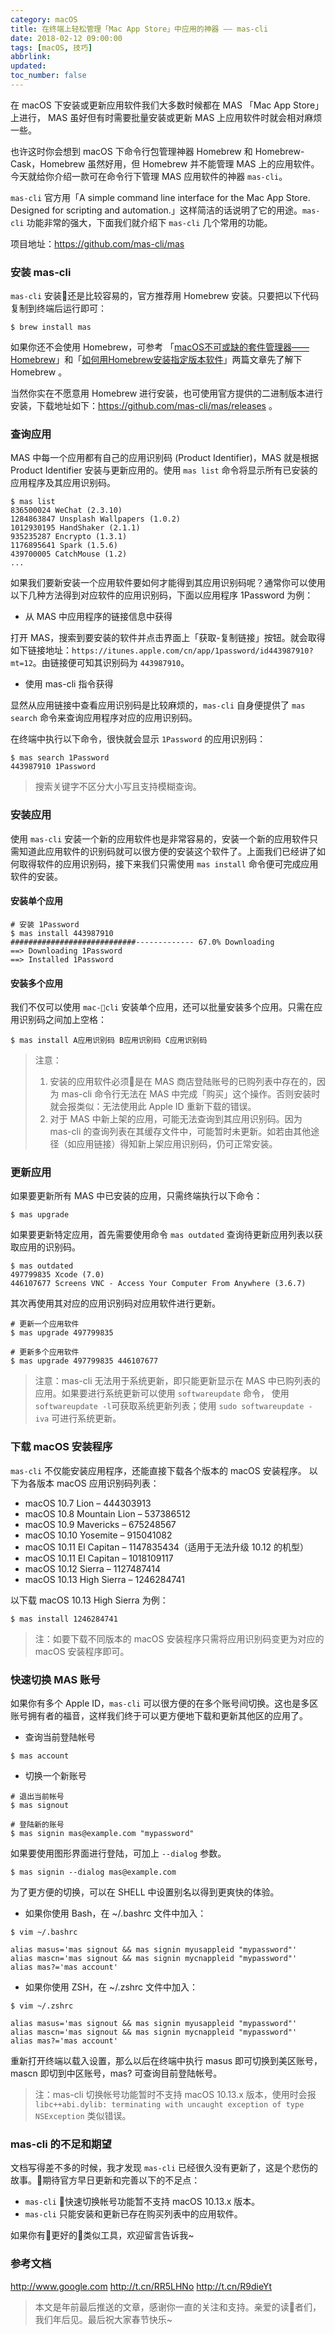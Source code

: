 ```yaml
---
category: macOS
title: 在终端上轻松管理「Mac App Store」中应用的神器 —— mas-cli
date: 2018-02-12 09:00:00
tags: [macOS, 技巧]
abbrlink:
updated:
toc_number: false
---
```


在 macOS 下安装或更新应用软件我们大多数时候都在 MAS 「Mac App Store」上进行， MAS 虽好但有时需要批量安装或更新 MAS 上应用软件时就会相对麻烦一些。

也许这时你会想到 macOS 下命令行包管理神器 Homebrew 和 Homebrew-Cask，Homebrew 虽然好用，但 Homebrew 并不能管理 MAS 上的应用软件。今天就给你介绍一款可在命令行下管理 MAS 应用软件的神器 `mas-cli`。

`mas-cli` 官方用「A simple command line interface for the Mac App Store. Designed for scripting and automation.」这样简洁的话说明了它的用途。`mas-cli` 功能非常的强大，下面我们就介绍下 `mas-cli` 几个常用的功能。

项目地址：https://github.com/mas-cli/mas

<!-- more -->


### 安装 mas-cli

`mas-cli` 安装还是比较容易的，官方推荐用 Homebrew 安装。只要把以下代码复制到终端后运行即可：

```
$ brew install mas
```

如果你还不会使用 Homebrew，可参考 「[macOS不可或缺的套件管理器——Homebrew](https://mp.weixin.qq.com/s/0WXfIpg9pRa6YGQYdozY7w)」和「[如何用Homebrew安装指定版本软件](https://mp.weixin.qq.com/s/1KbSvqvAMq516rrVCX9mZQ)」两篇文章先了解下 Homebrew 。


当然你实在不愿意用 Homebrew 进行安装，也可使用官方提供的二进制版本进行安装，下载地址如下：https://github.com/mas-cli/mas/releases 。


### 查询应用

MAS 中每一个应用都有自己的应用识别码 (Product Identifier)，MAS 就是根据 Product Identifier 安装与更新应用的。使用 `mas list` 命令将显示所有已安装的应用程序及其应用识别码。

```
$ mas list
836500024 WeChat (2.3.10)
1284863847 Unsplash Wallpapers (1.0.2)
1012930195 HandShaker (2.1.1)
935235287 Encrypto (1.3.1)
1176895641 Spark (1.5.6)
439700005 CatchMouse (1.2)
...
```

如果我们要新安装一个应用软件要如何才能得到其应用识别码呢？通常你可以使用以下几种方法得到对应软件的应用识别码，下面以应用程序 1Password 为例：

- 从 MAS 中应用程序的链接信息中获得

打开 MAS，搜索到要安装的软件并点击界面上「获取-复制链接」按钮。就会取得如下链接地址：`https://itunes.apple.com/cn/app/1password/id443987910?mt=12`。由链接便可知其识别码为 `443987910`。 

- 使用 mas-cli 指令获得

显然从应用链接中查看应用识别码是比较麻烦的，`mas-cli` 自身便提供了 `mas search` 命令来查询应用程序对应的应用识别码。

在终端中执行以下命令，很快就会显示 `1Password` 的应用识别码：

```
$ mas search 1Password
443987910 1Password
```

> 搜索关键字不区分大小写且支持模糊查询。

### 安装应用

使用 `mas-cli` 安装一个新的应用软件也是非常容易的，安装一个新的应用软件只需知道此应用软件的识别码就可以很方便的安装这个软件了。上面我们已经讲了如何取得软件的应用识别码，接下来我们只需使用 `mas install` 命令便可完成应用软件的安装。

#### 安装单个应用

```
# 安装 1Password
$ mas install 443987910
############################------------- 67.0% Downloading
==> Downloading 1Password
==> Installed 1Password
```

#### 安装多个应用

我们不仅可以使用 `mac-cli` 安装单个应用，还可以批量安装多个应用。只需在应用识别码之间加上空格：

```
$ mas install A应用识别码 B应用识别码 C应用识别码
```

> 注意：
> 1. 安装的应用软件必须是在 MAS 商店登陆账号的已购列表中存在的，因为 mas-cli 命令行无法在 MAS 中完成「购买」这个操作。否则安装时就会报类似：无法使用此 Apple ID 重新下载的错误。
> 2. 对于 MAS 中新上架的应用，可能无法查询到其应用识别码。因为 mas-cli 的查询列表在其缓存文件中，可能暂时未更新。如若由其他途径（如应用链接）得知新上架应用识别码，仍可正常安装。

### 更新应用

如果要更新所有 MAS 中已安装的应用，只需终端执行以下命令：

```
$ mas upgrade
```

如果要更新特定应用，首先需要使用命令 `mas outdated` 查询待更新应用列表以获取应用的识别码。

```
$ mas outdated
497799835 Xcode (7.0)
446107677 Screens VNC - Access Your Computer From Anywhere (3.6.7)
```

其次再使用其对应的应用识别码对应用软件进行更新。

```
# 更新一个应用软件
$ mas upgrade 497799835

# 更新多个应用软件
$ mas upgrade 497799835 446107677
```

> 注意：mas-cli 无法用于系统更新，即只能更新显示在 MAS 中已购列表的应用。如果要进行系统更新可以使用 `softwareupdate` 命令， 使用 `softwareupdate -l`可获取系统更新列表；使用 `sudo softwareupdate -iva` 可进行系统更新。

### 下载 macOS 安装程序

`mas-cli` 不仅能安装应用程序，还能直接下载各个版本的 macOS 安装程序。 以下为各版本 macOS 应用识别码列表：

- macOS 10.7 Lion – 444303913
- macOS 10.8 Mountain Lion – 537386512
- macOS 10.9 Mavericks – 675248567
- macOS 10.10 Yosemite – 915041082
- macOS 10.11 El Capitan – 1147835434（适用于无法升级 10.12 的机型）
- macOS 10.11 El Capitan – 1018109117
- macOS 10.12 Sierra – 1127487414
- macOS 10.13 High Sierra – 1246284741

以下载 macOS 10.13 High Sierra 为例：

```
$ mas install 1246284741
```

> 注：如要下载不同版本的 macOS 安装程序只需将应用识别码变更为对应的 macOS 安装程序即可。

### 快速切换 MAS 账号

如果你有多个 Apple ID，`mas-cli` 可以很方便的在多个账号间切换。这也是多区账号拥有者的福音，这样我们终于可以更方便地下载和更新其他区的应用了。

- 查询当前登陆帐号

```
$ mas account
```

- 切换一个新账号

```
# 退出当前帐号
$ mas signout

# 登陆新的账号
$ mas signin mas@example.com "mypassword"
```

如果要使用图形界面进行登陆，可加上 `--dialog` 参数。

```
$ mas signin --dialog mas@example.com
```

为了更方便的切换，可以在 SHELL 中设置别名以得到更爽快的体验。

- 如果你使用 Bash，在 ~/.bashrc 文件中加入：

```
$ vim ~/.bashrc

alias masus='mas signout && mas signin myusappleid "mypassword"'
alias mascn='mas signout && mas signin mycnappleid "mypassword"'
alias mas?='mas account'
```

- 如果你使用 ZSH，在 ~/.zshrc 文件中加入：

```
$ vim ~/.zshrc

alias masus='mas signout && mas signin myusappleid "mypassword"'
alias mascn='mas signout && mas signin mycnappleid "mypassword"'
alias mas?='mas account'
```

重新打开终端以载入设置，那么以后在终端中执行 masus 即可切换到美区账号，mascn 即切到中区账号，mas? 可查询目前登陆帐号。

> 注：mas-cli 切换帐号功能暂时不支持 macOS 10.13.x 版本，使用时会报 `libc++abi.dylib: terminating with uncaught exception of type NSException` 类似错误。

### mas-cli 的不足和期望

文档写得差不多的时候，我才发现 `mas-cli` 已经很久没有更新了，这是个悲伤的故事。期待官方早日更新和完善以下的不足点：

- `mas-cli` 快速切换帐号功能暂不支持 macOS 10.13.x 版本。
- `mas-cli` 只能安装和更新已存在购买列表中的应用软件。

如果你有更好的类似工具，欢迎留言告诉我~

### 参考文档

http://www.google.com
http://t.cn/RR5LHNo
http://t.cn/R9dieYt

> 本文是年前最后推送的文章，感谢你一直的关注和支持。亲爱的读者们，我们年后见。最后祝大家春节快乐~